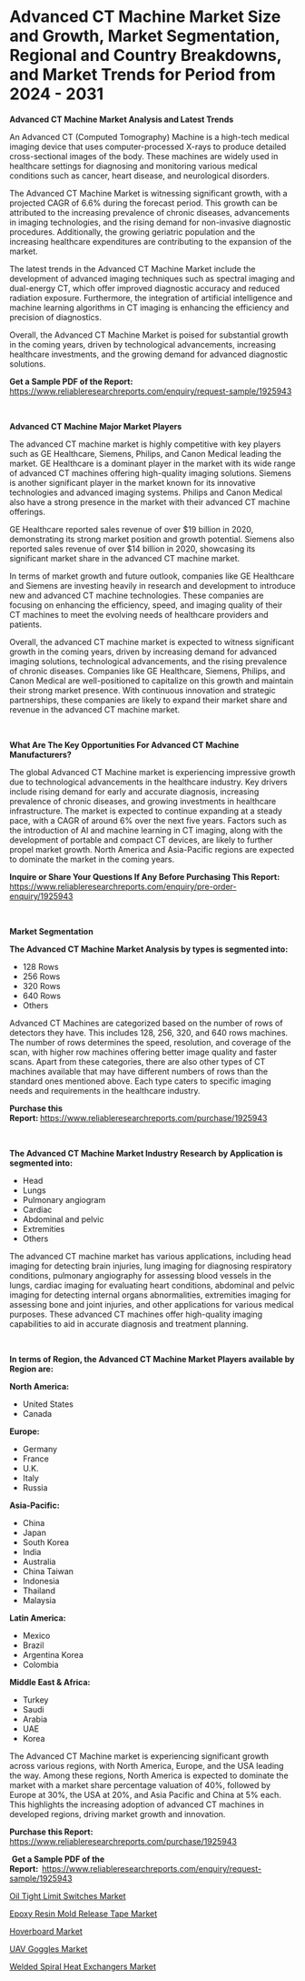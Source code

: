 <p><h1>Advanced CT Machine Market Size and Growth, Market Segmentation, Regional and Country Breakdowns, and Market Trends for Period from 2024 -  2031</h1></p><p><strong>Advanced CT Machine Market Analysis and Latest Trends</strong></p>
<p><p>An Advanced CT (Computed Tomography) Machine is a high-tech medical imaging device that uses computer-processed X-rays to produce detailed cross-sectional images of the body. These machines are widely used in healthcare settings for diagnosing and monitoring various medical conditions such as cancer, heart disease, and neurological disorders.</p><p>The Advanced CT Machine Market is witnessing significant growth, with a projected CAGR of 6.6% during the forecast period. This growth can be attributed to the increasing prevalence of chronic diseases, advancements in imaging technologies, and the rising demand for non-invasive diagnostic procedures. Additionally, the growing geriatric population and the increasing healthcare expenditures are contributing to the expansion of the market.</p><p>The latest trends in the Advanced CT Machine Market include the development of advanced imaging techniques such as spectral imaging and dual-energy CT, which offer improved diagnostic accuracy and reduced radiation exposure. Furthermore, the integration of artificial intelligence and machine learning algorithms in CT imaging is enhancing the efficiency and precision of diagnostics.</p><p>Overall, the Advanced CT Machine Market is poised for substantial growth in the coming years, driven by technological advancements, increasing healthcare investments, and the growing demand for advanced diagnostic solutions.</p></p>
<p><strong>Get a Sample PDF of the Report:&nbsp;</strong> <a href="https://www.reliableresearchreports.com/enquiry/request-sample/1925943">https://www.reliableresearchreports.com/enquiry/request-sample/1925943</a></p>
<p>&nbsp;</p>
<p><strong>Advanced CT Machine Major Market Players</strong></p>
<p><p>The advanced CT machine market is highly competitive with key players such as GE Healthcare, Siemens, Philips, and Canon Medical leading the market. GE Healthcare is a dominant player in the market with its wide range of advanced CT machines offering high-quality imaging solutions. Siemens is another significant player in the market known for its innovative technologies and advanced imaging systems. Philips and Canon Medical also have a strong presence in the market with their advanced CT machine offerings.</p><p>GE Healthcare reported sales revenue of over $19 billion in 2020, demonstrating its strong market position and growth potential. Siemens also reported sales revenue of over $14 billion in 2020, showcasing its significant market share in the advanced CT machine market.</p><p>In terms of market growth and future outlook, companies like GE Healthcare and Siemens are investing heavily in research and development to introduce new and advanced CT machine technologies. These companies are focusing on enhancing the efficiency, speed, and imaging quality of their CT machines to meet the evolving needs of healthcare providers and patients.</p><p>Overall, the advanced CT machine market is expected to witness significant growth in the coming years, driven by increasing demand for advanced imaging solutions, technological advancements, and the rising prevalence of chronic diseases. Companies like GE Healthcare, Siemens, Philips, and Canon Medical are well-positioned to capitalize on this growth and maintain their strong market presence. With continuous innovation and strategic partnerships, these companies are likely to expand their market share and revenue in the advanced CT machine market.</p></p>
<p>&nbsp;</p>
<p><strong>What Are The Key Opportunities For Advanced CT Machine Manufacturers?</strong></p>
<p><p>The global Advanced CT Machine market is experiencing impressive growth due to technological advancements in the healthcare industry. Key drivers include rising demand for early and accurate diagnosis, increasing prevalence of chronic diseases, and growing investments in healthcare infrastructure. The market is expected to continue expanding at a steady pace, with a CAGR of around 6% over the next five years. Factors such as the introduction of AI and machine learning in CT imaging, along with the development of portable and compact CT devices, are likely to further propel market growth. North America and Asia-Pacific regions are expected to dominate the market in the coming years.</p></p>
<p><strong>Inquire or Share Your Questions If Any Before Purchasing This Report:</strong> <a href="https://www.reliableresearchreports.com/enquiry/pre-order-enquiry/1925943">https://www.reliableresearchreports.com/enquiry/pre-order-enquiry/1925943</a></p>
<p>&nbsp;</p>
<p><strong>Market Segmentation</strong></p>
<p><strong>The Advanced CT Machine Market Analysis by types is segmented into:</strong></p>
<p><ul><li>128 Rows</li><li>256 Rows</li><li>320 Rows</li><li>640 Rows</li><li>Others</li></ul></p>
<p><p>Advanced CT Machines are categorized based on the number of rows of detectors they have. This includes 128, 256, 320, and 640 rows machines. The number of rows determines the speed, resolution, and coverage of the scan, with higher row machines offering better image quality and faster scans. Apart from these categories, there are also other types of CT machines available that may have different numbers of rows than the standard ones mentioned above. Each type caters to specific imaging needs and requirements in the healthcare industry.</p></p>
<p><strong>Purchase this Report:&nbsp;</strong><a href="https://www.reliableresearchreports.com/purchase/1925943">https://www.reliableresearchreports.com/purchase/1925943</a></p>
<p>&nbsp;</p>
<p><strong>The Advanced CT Machine Market Industry Research by Application is segmented into:</strong></p>
<p><ul><li>Head</li><li>Lungs</li><li>Pulmonary angiogram</li><li>Cardiac</li><li>Abdominal and pelvic</li><li>Extremities</li><li>Others</li></ul></p>
<p><p>The advanced CT machine market has various applications, including head imaging for detecting brain injuries, lung imaging for diagnosing respiratory conditions, pulmonary angiography for assessing blood vessels in the lungs, cardiac imaging for evaluating heart conditions, abdominal and pelvic imaging for detecting internal organs abnormalities, extremities imaging for assessing bone and joint injuries, and other applications for various medical purposes. These advanced CT machines offer high-quality imaging capabilities to aid in accurate diagnosis and treatment planning.</p></p>
<p>&nbsp;</p>
<p><strong>In terms of Region, the Advanced CT Machine Market Players available by Region are:</strong></p>
<p>
    <p> <strong> North America: </strong>
        <ul>
            <li>United States</li>
            <li>Canada</li>
        </ul>
        </p> 
    <p> <strong> Europe: </strong>
        <ul>
            <li>Germany</li>
            <li>France</li>
            <li>U.K.</li>
            <li>Italy</li>
            <li>Russia</li>
        </ul>
        </p> 
    <p> <strong> Asia-Pacific: </strong>
        <ul>
            <li>China</li>
            <li>Japan</li>
            <li>South Korea</li>
            <li>India</li>
            <li>Australia</li>
            <li>China Taiwan</li>
            <li>Indonesia</li>
            <li>Thailand</li>
            <li>Malaysia</li>
        </ul>
        </p> 
    <p> <strong> Latin America: </strong>
        <ul>
            <li>Mexico</li>
            <li>Brazil</li>
            <li>Argentina Korea</li>
            <li>Colombia</li>
        </ul>
        </p> 
    <p> <strong> Middle East & Africa: </strong>
        <ul>
            <li>Turkey</li>
            <li>Saudi</li>
            <li>Arabia</li>
            <li>UAE</li>
            <li>Korea</li>
        </ul>
    </p>
    </p>
<p><p>The Advanced CT Machine market is experiencing significant growth across various regions, with North America, Europe, and the USA leading the way. Among these regions, North America is expected to dominate the market with a market share percentage valuation of 40%, followed by Europe at 30%, the USA at 20%, and Asia Pacific and China at 5% each. This highlights the increasing adoption of advanced CT machines in developed regions, driving market growth and innovation.</p></p>
<p><strong>Purchase this Report: </strong><a href="https://www.reliableresearchreports.com/purchase/1925943">https://www.reliableresearchreports.com/purchase/1925943</a></p>
<p>&nbsp;<strong>Get a Sample PDF of the Report:&nbsp;&nbsp;</strong><a href="https://www.reliableresearchreports.com/enquiry/request-sample/1925943">https://www.reliableresearchreports.com/enquiry/request-sample/1925943</a></p>
<p><strong></strong></p>
<p><p><a href="https://view.publitas.com/reportprime-1/oil-tight-limit-switches-market-share-market-new-trends-analysis-report-by-type-by-application-by-end-use-by-region-and-segment-forecasts-2024-2031/">Oil Tight Limit Switches Market</a></p><p><a href="https://view.publitas.com/reportprime-1/epoxy-resin-mold-release-tape-market-size-growth-outlook-from-2024-to-2031-projecting-at-markets-trends-analysis-by-application-regional-outlook-and-revenue/">Epoxy Resin Mold Release Tape Market</a></p><p><a href="https://full-wildebeest-80b.notion.site/Hoverboard-Market-Growth-Market-Trends-COVID-19-Impact-and-Forecasts-for-period-from-2024-2031-32b65d57634a4d02ade5fdba11103b70">Hoverboard Market</a></p><p><a href="https://flame-sidecar-702.notion.site/UAV-Goggles-Market-Size-Market-Share-and-Global-Market-Analysis-Report-2024-2031-3a493d134bd54331a8aa62ee90dae854">UAV Goggles Market</a></p><p><a href="https://pretty-mail-caf.notion.site/Welded-Spiral-Heat-Exchangers-Market-Offer-Valuable-Insights-into-Market-Size-Market-Share-Market--b1f37b88d51642d0913e9d85fc57eeb1">Welded Spiral Heat Exchangers Market</a></p></p>